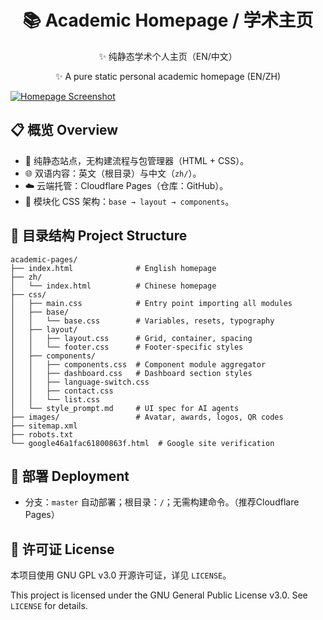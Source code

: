 <h1 align="center">📚 Academic Homepage / 学术主页</h1>

<p align="center">✨ 纯静态学术个人主页（EN/中文）</p>
<p align="center">✨ A pure static personal academic homepage (EN/ZH)</p>

[![Homepage Screenshot](https://cdn.jsdelivr.net/gh/gone1724/academic-sources@master/Screenshot/homepage_rounded.png)](https://academic-24s.pages.dev/)

## 📋 概览 Overview

- 🚀 纯静态站点，无构建流程与包管理器（HTML + CSS）。
- 🌐 双语内容：英文（根目录）与中文（`zh/`）。
- ☁️ 云端托管：Cloudflare Pages（仓库：GitHub）。
- 🎨 模块化 CSS 架构：`base → layout → components`。

## 📂 目录结构 Project Structure

```
academic-pages/
├── index.html              # English homepage
├── zh/
│   └── index.html          # Chinese homepage
├── css/
│   ├── main.css            # Entry point importing all modules
│   ├── base/
│   │   └── base.css        # Variables, resets, typography
│   ├── layout/
│   │   ├── layout.css      # Grid, container, spacing
│   │   └── footer.css      # Footer-specific styles
│   ├── components/
│   │   ├── components.css  # Component module aggregator
│   │   ├── dashboard.css   # Dashboard section styles
│   │   ├── language-switch.css
│   │   ├── contact.css
│   │   └── list.css
│   └── style_prompt.md     # UI spec for AI agents
├── images/                 # Avatar, awards, logos, QR codes
├── sitemap.xml
├── robots.txt
└── google46a1fac61800863f.html  # Google site verification
```

## 🚀 部署 Deployment

- 分支：`master` 自动部署；根目录：`/`；无需构建命令。（推荐Cloudflare Pages）

## 📄 许可证 License

本项目使用 GNU GPL v3.0 开源许可证，详见 `LICENSE`。

This project is licensed under the GNU General Public License v3.0. See `LICENSE` for details.
